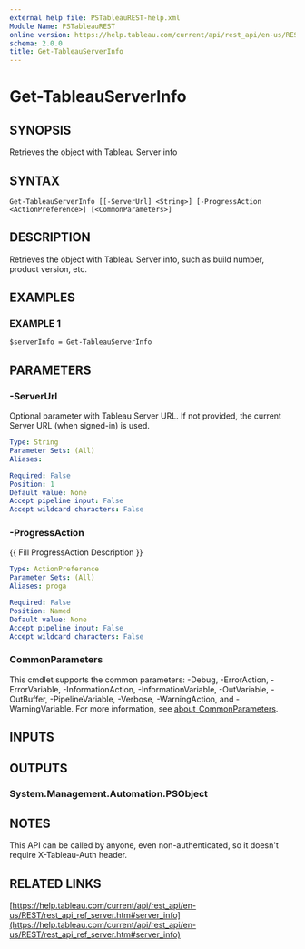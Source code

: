 ```yaml
---
external help file: PSTableauREST-help.xml
Module Name: PSTableauREST
online version: https://help.tableau.com/current/api/rest_api/en-us/REST/rest_api_ref_server.htm#server_info
schema: 2.0.0
title: Get-TableauServerInfo
---
```


# Get-TableauServerInfo

## SYNOPSIS
Retrieves the object with Tableau Server info

## SYNTAX

```
Get-TableauServerInfo [[-ServerUrl] <String>] [-ProgressAction <ActionPreference>] [<CommonParameters>]
```

## DESCRIPTION
Retrieves the object with Tableau Server info, such as build number, product version, etc.

## EXAMPLES

### EXAMPLE 1
```
$serverInfo = Get-TableauServerInfo
```

## PARAMETERS

### -ServerUrl
Optional parameter with Tableau Server URL.
If not provided, the current Server URL (when signed-in) is used.

```yaml
Type: String
Parameter Sets: (All)
Aliases:

Required: False
Position: 1
Default value: None
Accept pipeline input: False
Accept wildcard characters: False
```

### -ProgressAction
{{ Fill ProgressAction Description }}

```yaml
Type: ActionPreference
Parameter Sets: (All)
Aliases: proga

Required: False
Position: Named
Default value: None
Accept pipeline input: False
Accept wildcard characters: False
```

### CommonParameters
This cmdlet supports the common parameters: -Debug, -ErrorAction, -ErrorVariable, -InformationAction, -InformationVariable, -OutVariable, -OutBuffer, -PipelineVariable, -Verbose, -WarningAction, and -WarningVariable. For more information, see [about_CommonParameters](http://go.microsoft.com/fwlink/?LinkID=113216).

## INPUTS

## OUTPUTS

### System.Management.Automation.PSObject
## NOTES
This API can be called by anyone, even non-authenticated, so it doesn't require X-Tableau-Auth header.

## RELATED LINKS

[https://help.tableau.com/current/api/rest_api/en-us/REST/rest_api_ref_server.htm#server_info](https://help.tableau.com/current/api/rest_api/en-us/REST/rest_api_ref_server.htm#server_info)

